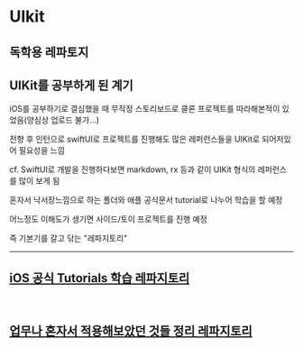 # UIkit

## 독학용 레파토지

## UIKit를 공부하게 된 계기

iOS를 공부하기로 결심했을 때 무작정 스토리보드로 클론 프로젝트를 따라해본적이 있었음(양심상 업로드 불가...)
<br/>

전향 후 인턴으로 swiftUI로 프로젝트를 진행해도 많은 레퍼런스들을 UIKit로 되어저있어 필요성을 느낌
<br/>

cf. SwiftUI로 개발을 진행하다보면 markdown, rx 등과 같이 UIKit 형식의 레퍼런스를 많이 보게 됨
<br/>

혼자서 낙서장느낌으로 하는 폴더와 애플 공식문서 tutorial로 나누어 학습을 할 예정
<br/>

어느정도 이해도가 생기면 사이드/토이 프로젝트를 진행 예정
<br/>

즉 기본기를 갈고 닦는 "레파지토리"
<br/>

---

## [iOS 공식 Tutorials 학습 레파지토리](https://github.com/BOLTB0X/UIkit/tree/main/iOS%20App%20Dev%20Tutorials)

<br/>

## [업무나 혼자서 적용해보았던 것들 정리 레파지토리](https://github.com/BOLTB0X/UIkit/tree/main/self-taught%20graffiti)

<br/>
